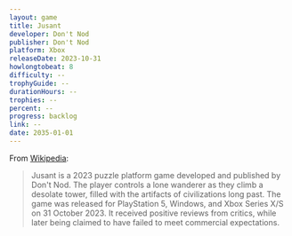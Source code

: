 ```yaml
---
layout: game
title: Jusant
developer: Don't Nod
publisher: Don't Nod
platform: Xbox
releaseDate: 2023-10-31
howlongtobeat: 8
difficulty: --
trophyGuide: --
durationHours: --
trophies: --
percent: --
progress: backlog
link: --
date: 2035-01-01
---
```


From [Wikipedia](https://en.wikipedia.org/wiki/Jusant):

> Jusant is a 2023 puzzle platform game developed and published by Don't Nod. The player controls a lone wanderer as they climb a desolate tower, filled with the artifacts of civilizations long past. The game was released for PlayStation 5, Windows, and Xbox Series X/S on 31 October 2023. It received positive reviews from critics, while later being claimed to have failed to meet commercial expectations.
